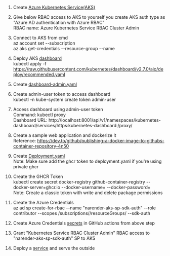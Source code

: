 1. Create [Azure Kubernetes Service(AKS)](https://learn.microsoft.com/en-us/azure/aks/learn/quick-kubernetes-deploy-portal?tabs=azure-cli)

2. Give below RBAC access to AKS to yourself you create AKS auth type as "Azure AD authentication with Azure RBAC"<br/>
     RBAC name: Azure Kubernetes Service RBAC Cluster Admin

3. Connect to AKS from cmd<br/>
    az account set --subscription <subscription-id><br/>
    az aks get-credentials --resource-group <resource-group-name> --name <aks-name><br/>

4. Deploy AKS [dashboard](https://kubernetes.io/docs/tasks/access-application-cluster/web-ui-dashboard/)<br/>
    kubectl apply -f https://raw.githubusercontent.com/kubernetes/dashboard/v2.7.0/aio/deploy/recommended.yaml

5. Create [dashboard-admin.yaml](https://github.com/khandelwal-arpit/kubernetes-starterkit/blob/master/dashboard-admin.yaml)

6. Create admin-user token to access dashboard<br/>
    kubectl -n kube-system create token admin-user   

7. Access dashboard using admin-user token<br/>
    Command: kubectl proxy<br/>
    Dashboard URL: http://localhost:8001/api/v1/namespaces/kubernetes-dashboard/services/https:kubernetes-dashboard:/proxy/<br/>

8. Create a sample web application and dockerize it<br/>
    Reference: https://dev.to/github/publishing-a-docker-image-to-githubs-container-repository-4n50

9. Create [Deployment.yaml](https://kubernetes.io/docs/concepts/workloads/controllers/deployment/#creating-a-deployment)<br/>
    Note: Make sure add the ghcr token to deployment.yaml if you're using private ghcr
    
10. Create the GHCR Token<br/>
    kubectl create secret docker-registry github-container-registry  --docker-server=ghcr.io --docker-username=<your-github-id> --docker-password=<your-github-classic-token><br/>
    Note: Create a classic token with write and delete package permissions

11. Create the Azure Credentials<br/>
    az ad sp create-for-rbac --name "narender-aks-sp-sdk-auth" --role contributor --scopes /subscriptions/<subscription-id>/resourceGroups/<resource-group-name> --sdk-auth  

12.  Create Azure Credentials [secrets](https://docs.github.com/en/actions/security-guides/using-secrets-in-github-actions#creating-secrets-for-a-repository) in GitHub actions from above step

13.  Grant "Kubernetes Service RBAC Cluster Admin" RBAC access to "narender-aks-sp-sdk-auth" SP to AKS

14.  Deploy a [service](https://kubernetes.io/docs/concepts/services-networking/service/#defining-a-service) and serve the outside
